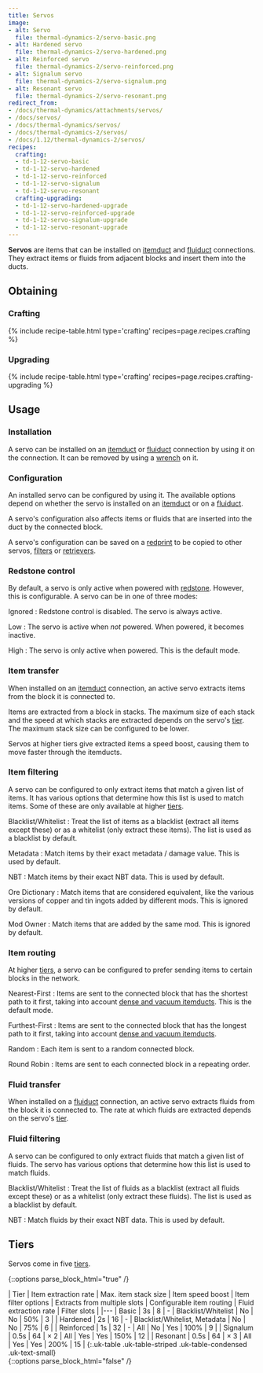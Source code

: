 ```yaml
---
title: Servos
image:
- alt: Servo
  file: thermal-dynamics-2/servo-basic.png
- alt: Hardened servo
  file: thermal-dynamics-2/servo-hardened.png
- alt: Reinforced servo
  file: thermal-dynamics-2/servo-reinforced.png
- alt: Signalum servo
  file: thermal-dynamics-2/servo-signalum.png
- alt: Resonant servo
  file: thermal-dynamics-2/servo-resonant.png
redirect_from:
- /docs/thermal-dynamics/attachments/servos/
- /docs/servos/
- /docs/thermal-dynamics/servos/
- /docs/thermal-dynamics-2/servos/
- /docs/1.12/thermal-dynamics-2/servos/
recipes:
  crafting:
  - td-1-12-servo-basic
  - td-1-12-servo-hardened
  - td-1-12-servo-reinforced
  - td-1-12-servo-signalum
  - td-1-12-servo-resonant
  crafting-upgrading:
  - td-1-12-servo-hardened-upgrade
  - td-1-12-servo-reinforced-upgrade
  - td-1-12-servo-signalum-upgrade
  - td-1-12-servo-resonant-upgrade
---
```


**Servos** are items that can be installed on [itemduct](../itemduct/) and
[fluiduct](../fluiduct/) connections. They extract items or fluids from
adjacent blocks and insert them into the ducts.


Obtaining
--------

### Crafting
{% include recipe-table.html type='crafting' recipes=page.recipes.crafting %}

### Upgrading
{% include recipe-table.html type='crafting' recipes=page.recipes.crafting-upgrading %}


Usage
-----

### Installation
A servo can be installed on an [itemduct](../itemduct/) or
[fluiduct](../fluiduct/) connection by using it on the connection. It can be
removed by using a [wrench](../../wrenches/) on it.

### Configuration
An installed servo can be configured by using it. The available options depend
on whether the servo is installed on an [itemduct](../itemduct/) or on a
[fluiduct](../fluiduct/).

A servo's configuration also affects items or fluids that are inserted into the
duct by the connected block.

A servo's configuration can be saved on a [redprint](../../thermal-foundation/redprint/) to be
copied to other servos, [filters](../filters/) or
[retrievers](../retrievers/).

### Redstone control
By default, a servo is only active when powered with
[redstone](https://minecraft.wiki/w/Redstone). However, this is
configurable. A servo can be in one of three modes:

Ignored
: Redstone control is disabled. The servo is always active.

Low
: The servo is active when *not* powered. When powered, it becomes inactive.

High
: The servo is only active when powered. This is the default mode.

### Item transfer
When installed on an [itemduct](../itemduct/) connection, an active servo
extracts items from the block it is connected to.

Items are extracted from a block in stacks. The maximum size of each stack and
the speed at which stacks are extracted depends on the servo's [tier](#tiers).
The maximum stack size can be configured to be lower.

Servos at higher tiers give extracted items a speed boost, causing them to move
faster through the itemducts.

### Item filtering
A servo can be configured to only extract items that match a given list of
items. It has various options that determine how this list is used to match
items. Some of these are only available at higher [tiers](#tiers).

Blacklist/Whitelist
: Treat the list of items as a blacklist (extract all items except these) or as
a whitelist (only extract these items). The list is used as a blacklist by
default.

Metadata
: Match items by their exact metadata / damage value. This is used by default.

NBT
: Match items by their exact NBT data. This is used by default.

Ore Dictionary
: Match items that are considered equivalent, like the various versions of
copper and tin ingots added by different mods. This is ignored by default.

Mod Owner
: Match items that are added by the same mod. This is ignored by default.

### Item routing
At higher [tiers](#tiers), a servo can be configured to prefer sending items to
certain blocks in the network.

Nearest-First
: Items are sent to the connected block that has the shortest path to it first,
taking into account [dense and vacuum itemducts](../itemduct/#item-transfer).
This is the default mode.

Furthest-First
: Items are sent to the connected block that has the longest path to it first,
taking into account [dense and vacuum itemducts](../itemduct/#item-transfer).

Random
: Each item is sent to a random connected block.

Round Robin
: Items are sent to each connected block in a repeating order.

### Fluid transfer
When installed on a [fluiduct](../fluiduct/) connection, an active servo
extracts fluids from the block it is connected to. The rate at which fluids are
extracted depends on the servo's [tier](#tiers).

### Fluid filtering
A servo can be configured to only extract fluids that match a given list of
fluids. The servo has various options that determine how this list is used to
match fluids.

Blacklist/Whitelist
: Treat the list of fluids as a blacklist (extract all fluids except these) or
as a whitelist (only extract these fluids). The list is used as a blacklist by
default.

NBT
: Match fluids by their exact NBT data. This is used by default.


Tiers
-----

Servos come in five [tiers](../../thermal-foundation/tiers/).

{::options parse_block_html="true" /}
<div class="uk-overflow-container">
| Tier | Item extraction rate | Max. item stack size | Item speed boost | Item filter options | Extracts from multiple slots | Configurable item routing | Fluid extraction rate | Filter slots |
|---
| Basic | 3s | 8 | - | Blacklist/Whitelist | No | No | 50% | 3 |
| Hardened | 2s | 16 | - | Blacklist/Whitelist, Metadata | No | No | 75% | 6 |
| Reinforced | 1s | 32 | - | All | No | Yes | 100% | 9 |
| Signalum | 0.5s | 64 | × 2 | All | Yes | Yes | 150% | 12 |
| Resonant | 0.5s | 64 | × 3 | All | Yes | Yes | 200% | 15 |
{:.uk-table .uk-table-striped .uk-table-condensed .uk-text-small}
</div>
{::options parse_block_html="false" /}
